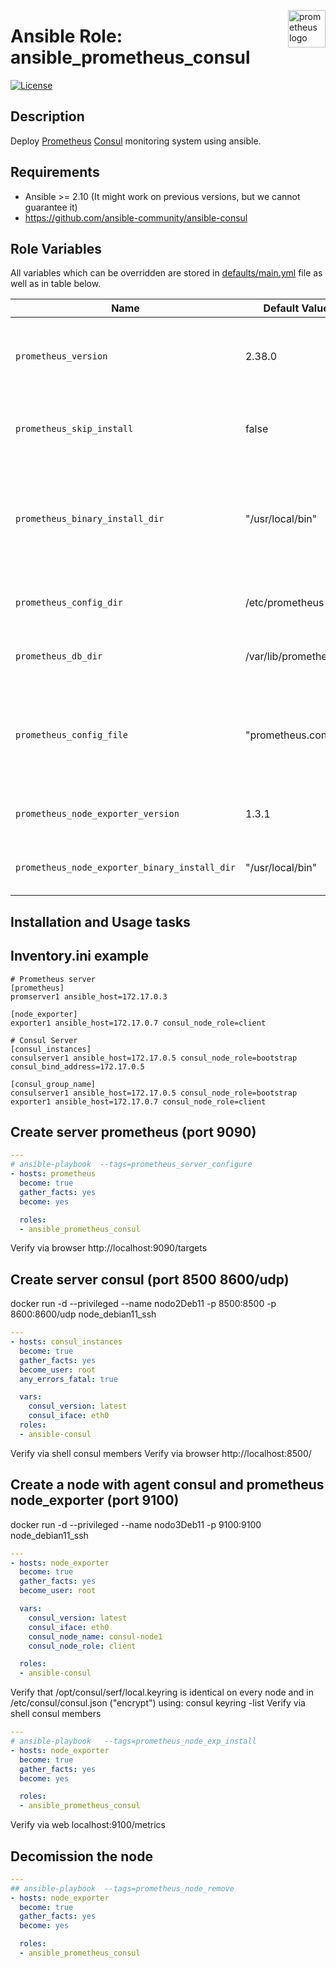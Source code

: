 <p><img src="https://cdn.worldvectorlogo.com/logos/prometheus.svg" alt="prometheus logo" title="prometheus" align="right" height="60" /></p>

# Ansible Role: ansible_prometheus_consul

[![License](https://img.shields.io/badge/license-MIT%20License-brightgreen.svg)](https://opensource.org/licenses/MIT)

## Description

Deploy [Prometheus](https://github.com/prometheus/prometheus) [Consul](https://learn.hashicorp.com/consul) monitoring system using ansible.

## Requirements

- Ansible >= 2.10 (It might work on previous versions, but we cannot guarantee it)
- https://github.com/ansible-community/ansible-consul

## Role Variables

All variables which can be overridden are stored in [defaults/main.yml](defaults/main.yml) file as well as in table below.

| Name           | Default Value | Description                        |
| -------------- | ------------- | -----------------------------------|
| `prometheus_version` | 2.38.0 | Prometheus package version. Also accepts `latest` as parameter. |
| `prometheus_skip_install` | false | Prometheus installation tasks gets skipped when set to true. |
| `prometheus_binary_install_dir` | "/usr/local/bin" | Prometheus installation directory where `prometheus` binaries are stored on host on which ansible is ran. |
| `prometheus_config_dir` | /etc/prometheus | Path to directory with prometheus configuration |
| `prometheus_db_dir` | /var/lib/prometheus | Path to directory with prometheus database |
| `prometheus_config_file` | "prometheus.conf.j2" | Variable used to provide custom prometheus configuration file in form of ansible template |
| `prometheus_node_exporter_version` | 1.3.1 | Prometheus node_exporter package version. |
| `prometheus_node_exporter_binary_install_dir` | "/usr/local/bin" | Prometheus node_exporter installation directory |

## Installation and Usage tasks

## Inventory.ini example
```
# Prometheus server
[prometheus]
promserver1 ansible_host=172.17.0.3

[node_exporter]
exporter1 ansible_host=172.17.0.7 consul_node_role=client

# Consul Server
[consul_instances]
consulserver1 ansible_host=172.17.0.5 consul_node_role=bootstrap consul_bind_address=172.17.0.5

[consul_group_name] 
consulserver1 ansible_host=172.17.0.5 consul_node_role=bootstrap
exporter1 ansible_host=172.17.0.7 consul_node_role=client
```

## Create server prometheus (port 9090)

```yaml
---
# ansible-playbook  --tags=prometheus_server_configure
- hosts: prometheus
  become: true
  gather_facts: yes
  become: yes

  roles:
  - ansible_prometheus_consul

```
Verify via browser http://localhost:9090/targets



## Create server consul (port 8500 8600/udp)
docker run -d --privileged --name nodo2Deb11 -p 8500:8500 -p 8600:8600/udp node_debian11_ssh
```yaml
---
- hosts: consul_instances
  become: true
  gather_facts: yes
  become_user: root
  any_errors_fatal: true

  vars:
    consul_version: latest
    consul_iface: eth0
  roles:
  - ansible-consul

```
Verify via shell consul members
Verify via browser http://localhost:8500/



## Create a node with agent consul and prometheus node_exporter (port 9100)
docker run -d --privileged --name nodo3Deb11 -p 9100:9100 node_debian11_ssh 
```yaml
---
- hosts: node_exporter
  become: true
  gather_facts: yes
  become_user: root

  vars:
    consul_version: latest
    consul_iface: eth0
    consul_node_name: consul-node1
    consul_node_role: client

  roles:
  - ansible-consul
```
Verify that /opt/consul/serf/local.keyring is identical on every node and in /etc/consul/consul.json ("encrypt")
using: consul keyring -list
Verify via shell consul members


```yaml
---
# ansible-playbook   --tags=prometheus_node_exp_install
- hosts: node_exporter 
  become: true
  gather_facts: yes
  become: yes

  roles: 
  - ansible_prometheus_consul
```
Verify via web  localhost:9100/metrics

## Decomission the node 

```yaml
---
## ansible-playbook  --tags=prometheus_node_remove
- hosts: node_exporter
  become: true
  gather_facts: yes
  become: yes

  roles:
  - ansible_prometheus_consul
```
